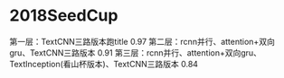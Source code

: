 # 2018SeedCup

第一层：TextCNN三路版本跑title 0.97
第二层：rcnn并行、attention+双向gru、TextCNN三路版本 0.91
第三层：rcnn并行、attention+双向gru、TextInception(看山杯版本)、TextCNN三路版本 0.84
